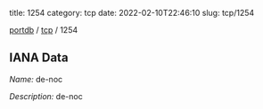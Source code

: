 title: 1254
category: tcp
date: 2022-02-10T22:46:10
slug: tcp/1254

[portdb](/) / [tcp](/category/tcp.html) / 1254


## IANA Data

_Name:_ de-noc

_Description:_ de-noc

